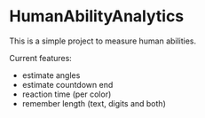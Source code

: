 # HumanAbilityAnalytics
This is a simple project to measure human abilities.

Current features:
 - estimate angles
 - estimate countdown end
 - reaction time (per color)
 - remember length (text, digits and both)
 
